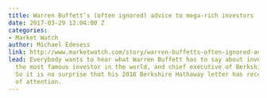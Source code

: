 ```yaml
---
title: Warren Buffett’s (often ignored) advice to mega-rich investors
date: 2017-03-29 12:04:00 Z
categories:
- Market Watch
author: Michael Edesess
link: http://www.marketwatch.com/story/warren-buffetts-often-ignored-advice-to-mega-rich-investors-2017-03-13
lead: Everybody wants to hear what Warren Buffett has to say about investing. He’s
  the most famous investor in the world, and chief executive of Berkshire Hathaway.
  So it is no surprise that his 2016 Berkshire Hathaway letter has received a lot
  of attention.
---
```



